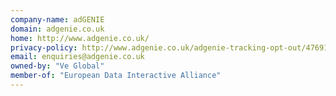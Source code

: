 ```yaml
---
company-name: adGENIE
domain: adgenie.co.uk
home: http://www.adgenie.co.uk/
privacy-policy: http://www.adgenie.co.uk/adgenie-tracking-opt-out/476913/your_privacy.html
email: enquiries@adgenie.co.uk
owned-by: "Ve Global"
member-of: "European Data Interactive Alliance"
---
```




